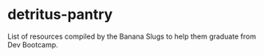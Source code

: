 detritus-pantry
===============

List of resources compiled by the Banana Slugs to help them graduate from Dev Bootcamp.

